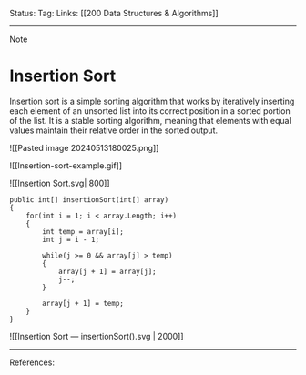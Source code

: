 Status: 
Tag:
Links: [[200 Data Structures & Algorithms]]

---
> [!note] 
>  # Insertion Sort

Insertion sort is a simple sorting algorithm that works by iteratively inserting each element of an unsorted list into its correct position in a sorted portion of the list. It is a stable sorting algorithm, meaning that elements with equal values maintain their relative order in the sorted output.

![[Pasted image 20240513180025.png]]

![[Insertion-sort-example.gif]]

![[Insertion Sort.svg| 800]]

``` run-csharp
public int[] insertionSort(int[] array)
{
	for(int i = 1; i < array.Length; i++)
	{
		int temp = array[i];
		int j = i - 1;
		
		while(j >= 0 && array[j] > temp)
		{
			array[j + 1] = array[j];
			j--;
		}
		
		array[j + 1] = temp;
	}
}
```


![[Insertion Sort — insertionSort().svg | 2000]]


---
References:
